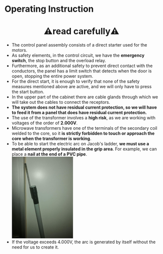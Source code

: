 # Operating Instruction


<H1 align="center"> ⚠️read carefully⚠️ </H1>


- The control panel assembly consists of a direct starter used for the motors.  
- As safety elements, in the control circuit, we have the **emergency switch**, the stop button and the overload relay.  
- Furthermore, as an additional safety to prevent direct contact with the conductors, the panel has a limit switch that detects when the door is open, stopping the entire power system.  
- For the direct start, it is enough to verify that none of the safety measures mentioned above are active, and we will only have to press the start button.  
- In the upper part of the cabinet there are cable glands through which we will take out the cables to connect the receptors.  
- **The system does not have residual current protection, so we will have to feed it from a panel that does have residual current protection.**
- The use of the transformer involves a **high risk**, as we are working with voltages of the order of **2.000V**. 
- Microwave transformers have one of the terminals of the secondary coil welded to the core, so it **is strictly forbidden to touch or approach the core when the transformer is working**.
- To be able to start the electric arc on Jacob's ladder, **we must use a metal element properly insulated in the grip area**. For example, we can place a **nail at the end of a PVC pipe**.  
  <img src="../images/insulated-nail.jpg" width="200"/>
- If the voltage exceeds 4.000V, the arc is generated by itself without the need for us to create it.
